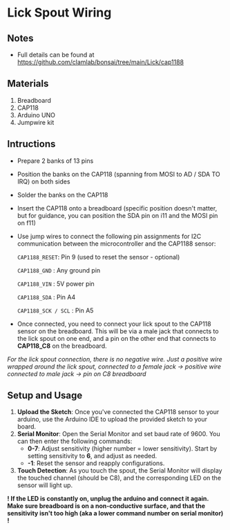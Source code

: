 # Lick Spout Wiring

## Notes 
- Full details can be found at https://github.com/clamlab/bonsai/tree/main/Lick/cap1188

## Materials 
1. Breadboard
2. CAP118
3. Arduino UNO
4. Jumpwire kit

## Intructions
- Prepare 2 banks of 13 pins
- Position the banks on the CAP118 (spanning from MOSI to AD / SDA TO IRQ) on both sides
- Solder the banks on the CAP118
- Insert the CAP118 onto a breadboard (specific position doesn't matter, but for guidance, you can position the SDA pin on i11 and the MOSI pin on f11)
- Use jump wires to connect the following pin assignments for I2C communication between the microcontroller and the CAP1188 sensor:

  `CAP1188_RESET`: Pin 9 (used to reset the sensor - optional)
  
  `CAP1188_GND` : Any ground pin
  
  `CAP1188_VIN` : 5V power pin
  
  `CAP1188_SDA` : Pin A4
  
  `CAP1188_SCK / SCL` : Pin A5

- Once connected, you need to connect your lick spout to the CAP118 sensor on the breadboard. This will be via a male jack that connects to the lick spout on one end, and a pin on the other end that connects to **CAP118_C8** on the breadboard.

*For the lick spout connection, there is no negative wire. Just a positive wire wrapped around the lick spout, connected to a female jack -> positive wire connected to male jack -> pin on C8 breadboard*

## Setup and Usage

1. **Upload the Sketch**: Once you've connected the CAP118 sensor to your arduino, use the Arduino IDE to upload the provided sketch to your board.
2. **Serial Monitor**: Open the Serial Monitor and set baud rate of 9600. You can then enter the following commands:
   - **0-7**: Adjust sensitivity (higher number = lower sensitivity). Start by setting sensitivity to **6**, and adjust as needed. 
   - **-1**: Reset the sensor and reapply configurations.
3. **Touch Detection**: As you touch the spout, the Serial Monitor will display the touched channel (should be C8), and the corresponding LED on the sensor will light up.

**! If the LED is constantly on, unplug the arduino and connect it again. Make sure breadboard is on a non-conductive surface, and that the sensitivity isn't too high (aka a lower command number on serial monitor) !**
